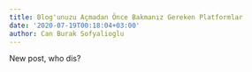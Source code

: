 ```yaml
---
title: Blog'unuzu Açmadan Önce Bakmanız Gereken Platformlar
date: '2020-07-19T00:18:04+03:00'
author: Can Burak Sofyalioglu
---
```

New post, who dis?